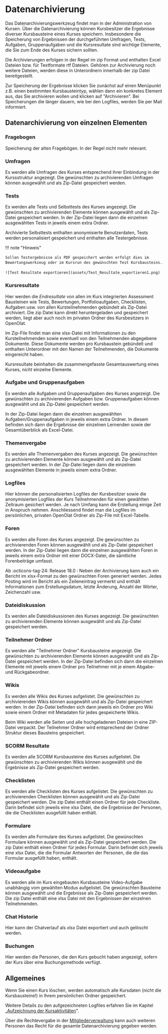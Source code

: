 # Datenarchivierung

Das Datenarchivierungswerkzeug findet man in der Administration von Kursen.
Über die Datenarchivierung können Kursbesitzer die Ergebnisse diverser
Kursbausteine eines Kurses speichern. Insbesondere die Speicherung
von Ergebnissen der durchgeführten Umfragen, Tests, Aufgaben, Gruppenaufgaben und die Kursresultate sind wichtige Elemente, die Sie zum Ende
des Kurses sichern sollten.

Die Archivierungen erfolgen in der Regel im zip Format und enthalten Excel
Dateien bzw. für Textformate rtf Dateien. Gehören zur Archivierung noch
weitere Dateien, werden diese in Unterordnern innerhalb der zip Datei
bereitgestellt.

Zur Speicherung der Ergebnisse klicken Sie zunächst auf einen Menüpunkt z.B.
einen bestimmten Kursbausteintyp, wählen dann ein konkretes Element aus, das
Sie archivieren wollen und klicken auf "Archivieren".  Bei Speicherungen die
länger dauern, wie bei den Logfiles, werden Sie per Mail informiert.

## Datenarchivierung von einzelnen Elementen

### Fragebogen

Speicherung der alten Fragebögen. In der Regel nicht mehr relevant. 

### Umfragen

Es werden alle Umfragen des Kurses entsprechend ihrer Einbindung in der Kurssstruktur angezeigt. Die gewünschten zu archivierenden Umfragen können ausgewählt und als Zip-Datei gespeichert
werden.

### Tests

Es werden alle Tests und Selbsttests des Kurses angezeigt. Die gewünschten zu
archivierenden Elemente können ausgewählt und als Zip-Datei gespeichert
werden. In der Zip-Datei liegen dann die einzelnen ausgewählten Tests in
jeweils einem extra Ordner.

Archivierte Selbsttests enthalten anonymisierte Benutzerdaten, Tests werden
personalisiert gespeichert und enthalten alle Testergebnisse.

!!! note "Hinweis"

    Sollen Testergebnisse als PDF gespeichert werden erfolgt dies im Bewertungswerkzeug oder im Kursrun des gewünschten Test Kursbausteins.

    ![Test Resultate exportieren](assets/Test_Resultate_exportieren1.png)

### Kursresultate

Hier werden die *Endresultate* von allen im Kurs integrierten Assessment
Bausteinen wie Tests, Bewertungen, Portfolioaufgaben, Checklisten, Aufgaben usw. von allen Kursteilnehmenden gebündelt als Zip-Datei archiviert. Die zip Datei kann direkt heruntergeladen und gespeichert werden, liegt aber auch noch im privaten Ordner des Kursbesitzers in OpenOlat. 

Im Zip-File findet man eine xlsx-Datei mit Informationen zu den
Kursteilnehmenden sowie eventuell von den Teilnehmenden abgegebene Dokumente.
Diese Dokumente werden pro Kursbaustein gebündelt und enthalten Unterordner
mit den Namen der Teilnehmenden, die Dokumente eingereicht haben.

Kursresultate beinhalten die zusammengefasste Gesamtauswertung eines Kurses,
_nicht_ einzelne Elemente.

### Aufgabe und Gruppenaufgaben

Es werden alle Aufgaben und Gruppenaufgaben des Kurses angezeigt. Die
gewünschten zu archivierenden Aufgaben bzw. Gruppenaufgaben können ausgewählt
und als Zip-Datei gespeichert werden.

In der Zip-Datei liegen dann die einzelnen ausgewählten
Aufgaben/Gruppenaufgaben in jeweils einem extra Ordner. In diesem befinden
sich dann die Ergebnisse der einzelnen Lernenden sowie der Gesamtüberblick als
Excel-Datei.

### Themenvergabe

Es werden alle Themenvergaben des Kurses angezeigt. Die gewünschten zu
archivierenden Elemente können ausgewählt und als Zip-Datei gespeichert
werden. In der Zip-Datei liegen dann die einzelnen ausgewählten Elemente in
jeweils einem extra Ordner.

### Logfiles

Hier können die personalisierten Logfiles der Kursbesitzer sowie die
anonymisierten Logfiles der Kurs Teilnehmenden für einen gewählten Zeitraum gesichert werden. Je nach Umfang kann die Erstellung einige Zeit in Anspruch nehmen. Anschliessend findet man die Logfiles im persönlichen, privaten OpenOlat Ordner als Zip-File mit Excel-Tabelle.

### Foren

Es werden alle Foren des Kurses angezeigt. Die gewünschten zu archivierenden
Foren können ausgewählt und als Zip-Datei gespeichert werden. In der Zip-Datei
liegen dann die einzelnen ausgewählten Foren in jeweils einem extra Ordner mit
einer DOCX-Datei, die sämtliche Forenbeiträge umfasst.

Ab :octicons-tag-24: Release 18.0 : Neben der Archivierung kann auch ein Bericht im xlsx-Format zu den gewünschten Foren generiert werden. Jedes Posting wird im Bericht als ein Zeileneintrag vermerkt und enthält Informationen zum Erstellungsdatum, letzte Änderung, Anzahl der Wörter, Zeichenzahl usw.  

### Dateidiskussion

Es werden alle Dateidiskussionen des Kurses angezeigt. Die gewünschten zu
archivierenden Elemente können ausgewählt und als Zip-Datei gespeichert
werden.

### Teilnehmer Ordner

Es werden alle "Teilnehmer Ordner" Kursbausteine angezeigt. Die gewünschten zu archivierenden Elemente können ausgewählt und als Zip-Datei gespeichert
werden. In der Zip-Datei befinden sich dann die einzelnen Elemente mit jeweils
einem Ordner pro Teilnehmer mit je einem Abgabe- und Rückgabeordner.

### Wikis

Es werden alle Wikis des Kurses aufgelistet. Die gewünschten zu archivierenden Wikis können ausgewählt und als Zip-Datei gespeichert werden. In der Zip-Datei befinden sich dann jeweils ein Ordner pro Wiki sowie einem Ordner mit Metadaten für jedes gespeicherte Wikis.

Beim Wiki werden alle Seiten und alle hochgeladenen Dateien in eine ZIP-Datei
verpackt. Der Teilnehmer Ordner wird entsprechend der Ordner Struktur dieses
Bausteins gespeichert.

### SCORM Resultate

Es werden alle SCORM Kursbausteine des Kurses aufgelistet. Die gewünschten zu
archivierenden Wikis können ausgewählt und die Ergebnisse als Zip-Datei
gespeichert werden.

### Checklisten

Es werden alle Checklisten des Kurses aufgelistet. Die gewünschten zu
archivierenden Checklisten können ausgewählt und als Zip-Datei gespeichert
werden. Die zip Datei enthält einen Ordner für jede Checkliste. Darin befindet sich jeweils eine xlsx Datei, die die Ergebnisse der Personen, die die
Checklisten ausgefüllt haben enthält.

### Formulare

Es werden alle Formulare des Kurses aufgelistet. Die gewünschten Formulare können ausgewählt und als Zip-Datei gespeichert
werden. Die zip Datei enthält einen Ordner für jedes Formular. Darin befindet
sich jeweils eine xlsx Datei, die die Formular Antworten der Personen, die die
das Formular ausgefüllt haben, enthält.

### Videoaufgabe 
Es werden alle im Kurs eingebauten Kursbausteine Video-Aufgabe unabhängig vom gewählten Modus aufgelistet. Die gewünschten Bausteine können ausgewählt und die Ergebnisse als Zip-Datei gespeichert werden. Die zip Datei enthält eine xlsx Datei mit den Ergebnissen der einzelnen Teilnehmenden.


### Chat Historie

Hier kann der Chatverlauf als xlsx Datei exportiert und auch gelöscht werden.

### Buchungen

Hier werden die Personen, die den Kurs gebucht haben angezeigt, sofern der
Kurs über eine Buchungsmethode verfügt.

## Allgemeines

Wenn Sie einen Kurs löschen, werden automatisch alle Kursdaten (nicht die Kursbausteine!) in Ihrem persönlichen Ordner gespeichert.

Weitere Details zu den aufgezeichneten Logfiles erfahren Sie im Kapitel
„[Aufzeichnung der Kursaktivitäten](Record_of_Course_Activities.de.md)".

Über die Rechtevergabe in der [Mitgliederverwaltung](Members_management.de.md) kann auch weiteren Personen das Recht für die gesamte Datenarchivierung gegeben werden.
